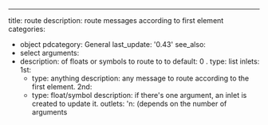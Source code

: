 ---
title: route
description: route messages according to first element
categories:
- object
pdcategory: General
last_update: '0.43'
see_also:
- select
arguments:
- description: of floats or symbols to route to to 
  default: 0
.
  type: list
inlets:
  1st:
  - type: anything
    description: any message to route according to the first element.
  2nd:
  - type: float/symbol
    description: if there's one argument,  an inlet is created to update it.
outlets:
  'n: (depends on the number of arguments